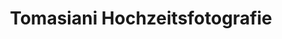 ---
title: "Tomasiani Hochzeitsfotografie"
url: /dortmund/tomasiani-hochzeitsfotografie/
shop: Foto
---